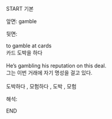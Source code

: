 START
기본

앞면:
gamble


뒷면:
<div>to gamble at cards </div><div>카드 도박을 하다</div><div><br></div><div><div>He’s gambling his reputation on this deal. </div><div>그는 이번 거래에 자기 명성을 걸고 있다.</div></div><div><br></div><div>도박하다 , 모험하다 , 도박 , 모험</div>


해석:

END